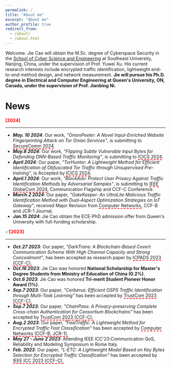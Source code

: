 ```yaml
---
permalink: /
title: "About me"
excerpt: "About me"
author_profile: true
redirect_from: 
  - /about/
  - /about.html
---
```


Welcome. Jie Cao will obtain the M.Sc. degree of Cyberspace Security in the [School of Cyber Science and Engineering](https://cyber.seu.edu.cn/) at Southeast University, Nanjing, China, under the supervision of Prof. Yuwei Xu. His current research interests include encrypted traffic identification, lightweight end-to-end method design, and network measurement. **Jie will pursue his Ph.D. degree in Electrical and Computer Engineering at Queen's University, ON, Canada, under the supervision of Prof. Jianbing Ni.**

# News
**<font color=red>[2024]</font>**

_________________
- ***May. 10 2024***: Our work, *"OnionPeeler: A Novel Input-Enriched Website Fingerprinting Attack on Tor Onion Services"*, is submitting to <span style="border-bottom: 2px dashed red;">SecureComm 2024</span>.
- ***May.8 2024***: Our work, *"Flipping Subtle Vulnerable Input Bytes for Defending DNN-Based Traffic Monitoring"*, is submitting to <span style="border-bottom: 2px dashed red;">ICICS 2024</span>.
- ***April 2024***: Our paper, *"TorHunter: A Lightweight Method for Efficient Identification of Obfuscated Tor Traffic through Unsupervised Pre-training"*, is Accepted by <span style="border-bottom: 2px dashed red;">ICICS 2024</span>.
- ***April.1 2024***: Our work, *"BlockAdv: Protect User Privacy Against Traffic Identification Methods by Adversarial Samples"*, is submitting to <span style="border-bottom: 2px dashed red;">IEEE GlobeCom 2024</span>, Communication Flagship and CCF-C Conference.
- ***March.2 2024***: Our paper, *"GateKeeper: An UltraLite Malicious Traffic Identification Method with Dual-Aspect Optimization Strategies on IoT Gateway"*, received Major Revision from <span style="border-bottom: 2px dashed red;">Computer Networks</span>, CCF-B and JCR-1 Journal.
- ***Jan.15 2024***: Jie Cao obtain the ECE-PhD admission offer from Queen's University with full-funding scholarship.


✅**<font color=red>[2023]</font>**

_________________

- ***Oct.27 2023***: Our paper, *"DarkTrans: A Blockchain-Based Covert Communication Scheme With High Channel Capacity and Strong Concealment"*, has been accepted as research paper by <span style="border-bottom: 2px dashed red;">ICPADS 2023 (CCF-C).</span>
- ***Oct.16 2023***: Jie Cao was honored **National Scholarship for Master's Degree Students from Ministry of Education of China (0.2%)**.
- ***Oct.6 2023***: Jie Cao was honored **Tri-merit Student Pioneer Honor Award (1%).**
- ***Sep.7 2023***: Our paper, *"Cerberus: Efficient OSPS Traffic Identification through Multi-Task Learning"* has been accepted by <span style="border-bottom: 2px dashed red;">TrustCom 2023 (CCF-C).</span>
- ***Sep.7 2023***: Our paper, *"ChainPass: A Privacy-preserving Complete Cross-chain Authentication for Consortium Blockchains"* has been accepted by <span style="border-bottom: 2px dashed red;">TrustCom 2023 (CCF-C).</span>
- ***Aug.2 2023***: Our paper, *"FastTraffic: A Lightweight Method for Encrypted Traffic Fast Classification"* has been accepted by <span style="border-bottom: 2px dashed red;">Computer Networks (CCF-B, JCR-1).</span>
- ***May 27 - June 2 2023***: Attending IEEE ICC'23:Communication QoS, Reliability and Modeling Symposium in Rome Italy.
- ***Feb. 2023***: Our paper, *"$L$-ETC: A Lightweight Model Based on Key Bytes Selection for Encrypted Traffic Classification"* has been accepted by <span style="border-bottom: 2px dashed red;">IEEE ICC 2023 (CCF-C).</span>
